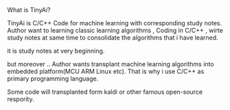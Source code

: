 What is TinyAi?

TinyAi is C/C++ Code for machine learning with corresponding study notes.
Author want to learning classic learning algorithms , Coding in C/C++ , wirte study notes at same time to consolidate the algorithms that i have learned.

it is study notes at very beginning. 

but moreover ..
Author wants transplant machine learning algorithms into embedded platform(MCU ARM Linux etc). That is why i use C/C++ as primary programming language.

Some code will transplanted form kaldi or other famous open-source respority.
